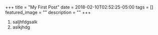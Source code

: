 +++
title =  "My First Post"
date = 2018-02-10T02:52:25-05:00
tags = []
featured_image = ""
description = ""
+++
1. saljhfdgsalk
2. aslkjhdg
